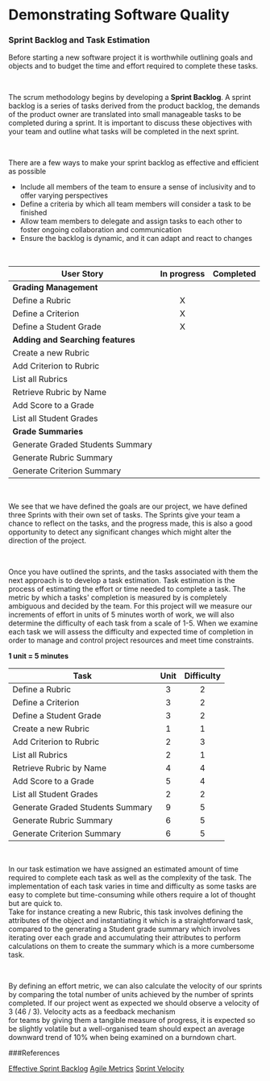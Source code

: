 # Demonstrating Software Quality

### Sprint Backlog and Task Estimation 

Before starting a new software project it is worthwhile outlining goals and 
objects and to budget the time and effort required to complete these tasks.

<br>

The scrum methodology begins by developing a **Sprint Backlog**. A sprint 
backlog is a series of tasks derived from the product backlog, the demands
of the product owner are translated into small manageable tasks to be completed
during a sprint. It is important to discuss these objectives with your team 
and outline what tasks will be completed in the next sprint. 

<br>

There are a few ways to make your sprint backlog as effective and 
efficient as possible 

* Include all members of the team to ensure a sense of inclusivity 
and to offer varying perspectives
* Define a criteria by which all team members will consider a 
task to be finished
* Allow team members to delegate and assign tasks to each other
to foster ongoing collaboration and communication
* Ensure the backlog is dynamic, and it can adapt and react to 
changes


<br>

<table>
<thead>
<tr>
<th>User Story</th>
<th>In progress</th>
<th>Completed</th>
</tr>
</thead>
<tbody>
<tr>
<td><b>  Grading Management</b></td>
<td align="center"></td>
<td></td>
</tr>
<tr>
<td>Define a Rubric </td>
<td align="center">X</td>
<td></td>
</tr>
<tr>
<td>Define a Criterion</td>
<td align="center">X</td>
<td></td>
</tr>
<tr>
<td>Define a Student Grade</td>
<td align="center">X</td>
<td></td>
</tr>
<tr>
<td> <b>Adding and Searching features </b> </td>
<td></td>
<td></td>
</tr>
<tr>
<tr>
<td>Create a new Rubric</td>
<td></td>
<td></td>
</tr>
<tr>
<td>Add Criterion to Rubric</td>
<td></td>
<td></td>
</tr>
<tr>
<td>List all Rubrics</td>
<td></td>
<td></td>
</tr>
<tr>
<td>Retrieve Rubric by Name</td>
<td></td>
<td></td>
</tr>
<tr>
<td>Add Score to a Grade</td>
<td></td>
<td></td>
</tr>
<tr>
<td>List all Student Grades</td>
<td></td>
<td></td>
</tr>
<tr>
<td><b>Grade Summaries</b></td>
<td></td>
<td></td>
</tr>
<tr>
<td>Generate Graded Students Summary</td>
<td></td>
<td></td>
</tr>
<tr>
<td>Generate Rubric Summary</td>
<td></td>
<td></td>
</tr>
<tr>
<td>Generate Criterion Summary</td>
<td></td>
<td></td>
</tr>
</tbody>
</table>

<br>

We see that we have defined the goals are our project, we have defined three 
Sprints with their own set of tasks. The Sprints give your team a chance to 
reflect on the tasks, and the progress made, this is also a good opportunity 
to detect any significant changes which might alter the direction of the 
project. 

<br>

Once you have outlined the sprints, and the tasks associated with them the next
approach is to develop a task estimation. Task estimation is the process of 
estimating the effort or time needed to complete a task. The metric by which a 
tasks' completion is measured by is completely ambiguous and decided by the team. For this project 
will we measure our increments of effort in units of 5 minutes worth of work, we will
also determine the difficulty of each task from a scale of 1-5. When we examine
each task we will assess the difficulty and expected time of completion in order to manage and
control project resources and meet time constraints.

**1 unit = 5 minutes**
<br>


<table>
<thead>
<tr>
<th> Task </th>
<th> Unit </th>
<th align="center"> Difficulty   </th>
</tr>
</thead>
<tbody>
<tr>
<td>Define a Rubric </td>
<td align="center">3</td>
<td align="center">2</td>
</tr>
<tr>
<td>Define a Criterion</td>
<td align="center">3</td>
<td align="center">2</td>
</tr>
<tr>
<td>Define a Student Grade</td>
<td align="center">3</td>
<td align="center">2</td>
<tr>
<td>Create a new Rubric</td>
<td align="center">1</td>
<td align="center">1</td>
</tr>
<tr>
<td>Add Criterion to Rubric</td>
<td align="center">2</td>
<td align="center">3</td>
</tr>
<tr>
<td>List all Rubrics</td>
<td align="center">2</td>
<td align="center">1</td>
</tr>
<tr>
<td>Retrieve Rubric by Name</td>
<td align="center">4</td>
<td align="center">4</td>
</tr>
<tr>
<td>Add Score to a Grade</td>
<td align="center">5</td>
<td align="center">4</td>
</tr>
<tr>
<td>List all Student Grades</td>
<td align="center">2</td>
<td align="center">2</td>
</tr>
<tr>
<td>Generate Graded Students Summary</td>
<td align="center">9</td>
<td align="center">5</td>
</tr>
<tr>
<td>Generate Rubric Summary</td>
<td align="center">6</td>
<td align="center">5</td>
</tr>
<tr>
<td>Generate Criterion Summary</td>
<td align="center">6</td>
<td align="center">5</td>
</tr>
</tbody>
</table>

<br>

In our task estimation we have assigned an estimated amount of time required to complete
each task as well as the complexity of the task. The implementation of each task varies in time and
difficulty as some tasks are easy to complete but time-consuming while others require a lot of thought
but are quick to.
<br>
Take for instance creating a new Rubric, this task involves defining the attributes of 
the object and instantiating it which is a straightforward task, compared to the generating a Student
grade summary which involves iterating over each grade and accumulating their attributes to perform
calculations on them to create the summary which is a more cumbersome task.

<br>

By defining an effort metric, we can also calculate the velocity of our sprints by comparing
the total number of units achieved by the number of sprints completed. If our project went 
as expected we should observe a velocity of 3 (46 / 3). Velocity acts as a feedback mechanism  
for teams by giving them a tangible measure of progress, it is expected so be slightly volatile
but a well-organised team should expect an average downward trend of 10% when being examined on 
a burndown chart.



###References 

[Effective Sprint Backlog](https://www.sealights.io/sprint-velocity/the-sprint-backlog-why-its-important-and-how-to-make-it-great/)
[Agile Metrics](https://www.atlassian.com/agile/project-management/metrics)
[Sprint Velocity](https://www.scruminc.com/velocity/#:~:text=Velocity%20is%20a%20measure%20of,all%20fully%20completed%20User%20Stories.)